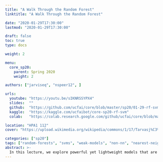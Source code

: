 ```yaml
---
title: "A Walk Through the Random Forest"
linktitle: "A Walk Through the Random Forest"

date: "2020-01-29T17:30:00"
lastmod: "2020-01-29T17:30:00"

draft: false
toc: true
type: docs

weight: 2

menu:
  core_sp20:
    parent: Spring 2020
    weight: 2

authors: ["jarviseq", "nspeer12", ]

urls:
  youtube: "https://youtu.be/sIKNRSSYPX4"
  slides:  ""
  github:  "https://github.com/ucfai/core/blob/master/sp20/01-29-rf-svm/01-29-rf-svm.ipynb"
  kaggle:  "https://kaggle.com/ucfaibot/core-sp20-rf-svm"
  colab:   "https://colab.research.google.com/github/ucfai/core/blob/master/sp20/01-29-rf-svm/01-29-rf-svm.ipynb"

location: "HPA1 112"
cover: "https://upload.wikimedia.org/wikipedia/commons/1/17/Tarvasj%C3%B5gi.jpg"

categories: ["sp20"]
tags: ["random-forests", "svms", "weak-models", "non-nn", "nearest-neighbor", ]
abstract: >-
  In this lecture, we explore powerful yet lightweight models that are often overlooked. We will see the power of combining multiple simple models together and how they can yield amazing results. You won't believe how easy it is to classify with just a line!
---
```

